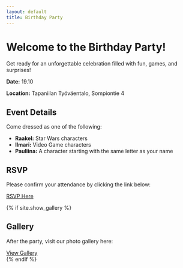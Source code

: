 ```yaml
---
layout: default
title: Birthday Party
---
```


<div class="hero">
  <h1>Welcome to the Birthday Party!</h1>
  <p>Get ready for an unforgettable celebration filled with fun, games, and surprises!</p>
  <p><strong>Date:</strong> 19.10</p>
  <p><strong>Location:</strong> Tapaniilan Työväentalo, Sompiontie 4</p>
</div>

<div class="invitation">
  <h2>Event Details</h2>
  <p>Come dressed as one of the following:</p>
  <ul>
    <li><strong>Raakel:</strong> Star Wars characters</li>
    <li><strong>Ilmari:</strong> Video Game characters</li>
    <li><strong>Pauliina:</strong> A character starting with the same letter as your name</li>
  </ul>
</div>

<div class="rsvp">
  <h2>RSVP</h2>
  <p>Please confirm your attendance by clicking the link below:</p>
  <a href="{{ site.rsvp_link }}" class="button">RSVP Here</a>
</div>

{% if site.show_gallery %}

<div class="gallery">
  <h2>Gallery</h2>
  <p>After the party, visit our photo gallery here:</p>
  <a href="{{ site.gallery_link }}" class="button">View Gallery</a>
</div>
{% endif %}
